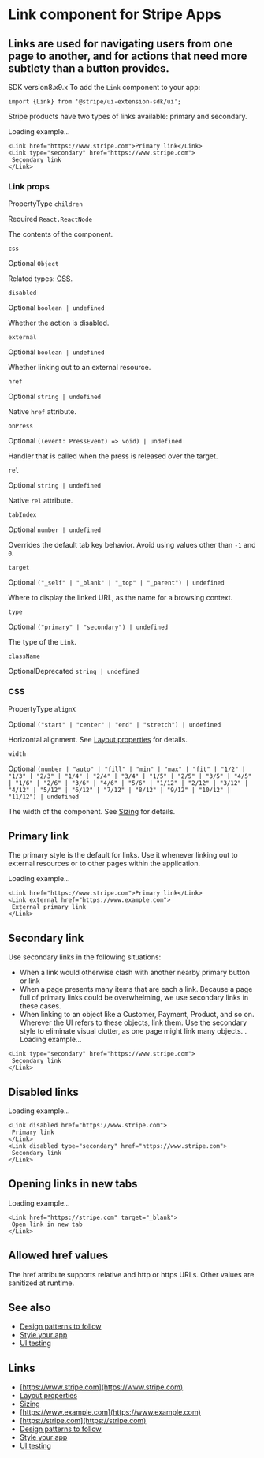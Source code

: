# Link component for Stripe Apps

## Links are used for navigating users from one page to another, and for actions that need more subtlety than a button provides.

SDK version8.x9.x
To add the `Link` component to your app:

```
import {Link} from '@stripe/ui-extension-sdk/ui';
```

Stripe products have two types of links available: primary and secondary.

Loading example...
```
<Link href="https://www.stripe.com">Primary link</Link>
<Link type="secondary" href="https://www.stripe.com">
 Secondary link
</Link>
```

### Link props

PropertyType
`children`

Required
`React.ReactNode`

The contents of the component.

`css`

Optional
`Object`

Related types: [CSS](https://docs.stripe.com/stripe-apps/components/link#css).

`disabled`

Optional
`boolean | undefined`

Whether the action is disabled.

`external`

Optional
`boolean | undefined`

Whether linking out to an external resource.

`href`

Optional
`string | undefined`

Native `href` attribute.

`onPress`

Optional
`((event: PressEvent) => void) | undefined`

Handler that is called when the press is released over the target.

`rel`

Optional
`string | undefined`

Native `rel` attribute.

`tabIndex`

Optional
`number | undefined`

Overrides the default tab key behavior. Avoid using values other than `-1` and
`0`.

`target`

Optional
`("_self" | "_blank" | "_top" | "_parent") | undefined`

Where to display the linked URL, as the name for a browsing context.

`type`

Optional
`("primary" | "secondary") | undefined`

The type of the `Link`.

`className`

OptionalDeprecated
`string | undefined`

### CSS

PropertyType
`alignX`

Optional
`("start" | "center" | "end" | "stretch") | undefined`

Horizontal alignment. See [Layout
properties](https://docs.stripe.com/stripe-apps/style#layout-properties) for
details.

`width`

Optional
`(number | "auto" | "fill" | "min" | "max" | "fit" | "1/2" | "1/3" | "2/3" |
"1/4" | "2/4" | "3/4" | "1/5" | "2/5" | "3/5" | "4/5" | "1/6" | "2/6" | "3/6" |
"4/6" | "5/6" | "1/12" | "2/12" | "3/12" | "4/12" | "5/12" | "6/12" | "7/12" |
"8/12" | "9/12" | "10/12" | "11/12") | undefined`

The width of the component. See
[Sizing](https://docs.stripe.com/stripe-apps/style#sizing) for details.

## Primary link

The primary style is the default for links. Use it whenever linking out to
external resources or to other pages within the application.

Loading example...
```
<Link href="https://www.stripe.com">Primary link</Link>
<Link external href="https://www.example.com">
 External primary link
</Link>
```

## Secondary link

Use secondary links in the following situations:

- When a link would otherwise clash with another nearby primary button or link
- When a page presents many items that are each a link. Because a page full of
primary links could be overwhelming, we use secondary links in these cases.
- When linking to an object like a Customer, Payment, Product, and so on.
Wherever the UI refers to these objects, link them. Use the secondary style to
eliminate visual clutter, as one page might link many objects. .
Loading example...
```
<Link type="secondary" href="https://www.stripe.com">
 Secondary link
</Link>
```

## Disabled links

Loading example...
```
<Link disabled href="https://www.stripe.com">
 Primary link
</Link>
<Link disabled type="secondary" href="https://www.stripe.com">
 Secondary link
</Link>
```

## Opening links in new tabs

Loading example...
```
<Link href="https://stripe.com" target="_blank">
 Open link in new tab
</Link>
```

## Allowed href values

The href attribute supports relative and http or https URLs. Other values are
sanitized at runtime.

## See also

- [Design patterns to follow](https://docs.stripe.com/stripe-apps/patterns)
- [Style your app](https://docs.stripe.com/stripe-apps/style)
- [UI testing](https://docs.stripe.com/stripe-apps/ui-testing)

## Links

- [https://www.stripe.com](https://www.stripe.com)
- [Layout
properties](https://docs.stripe.com/stripe-apps/style#layout-properties)
- [Sizing](https://docs.stripe.com/stripe-apps/style#sizing)
- [https://www.example.com](https://www.example.com)
- [https://stripe.com](https://stripe.com)
- [Design patterns to follow](https://docs.stripe.com/stripe-apps/patterns)
- [Style your app](https://docs.stripe.com/stripe-apps/style)
- [UI testing](https://docs.stripe.com/stripe-apps/ui-testing)